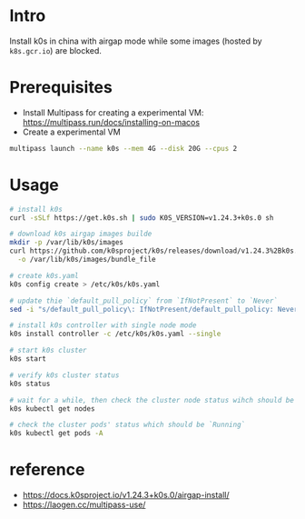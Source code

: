 
# Intro

Install k0s in china with airgap mode while some images (hosted by `k8s.gcr.io`) are blocked.

# Prerequisites

- Install Multipass for creating a experimental VM: https://multipass.run/docs/installing-on-macos
- Create a experimental VM

```bash
multipass launch --name k0s --mem 4G --disk 20G --cpus 2
```

# Usage

```bash
# install k0s
curl -sSLf https://get.k0s.sh | sudo K0S_VERSION=v1.24.3+k0s.0 sh

# download k0s airgap images builde
mkdir -p /var/lib/k0s/images
curl https://github.com/k0sproject/k0s/releases/download/v1.24.3%2Bk0s.0/k0s-airgap-bundle-v1.24.3+k0s.0-arm64 \
  -o /var/lib/k0s/images/bundle_file

# create k0s.yaml
k0s config create > /etc/k0s/k0s.yaml

# update thie `default_pull_policy` from `IfNotPresent` to `Never`
sed -i "s/default_pull_policy\: IfNotPresent/default_pull_policy: Never/g" /etc/k0s/k0s.yaml

# install k0s controller with single node mode
k0s install controller -c /etc/k0s/k0s.yaml --single

# start k0s cluster
k0s start

# verify k0s cluster status
k0s status

# wait for a while, then check the cluster node status wihch should be `Ready`
k0s kubectl get nodes

# check the cluster pods' status which should be `Running`
k0s kubectl get pods -A
```

# reference

- https://docs.k0sproject.io/v1.24.3+k0s.0/airgap-install/
- https://laogen.cc/multipass-use/